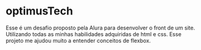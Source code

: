 # optimusTech
Esse é um desafio proposto pela Alura para desenvolver o front de um site.
Utilizando todas as minhas habilidades adquiridas de html e css.
Esse projeto me ajudou muito a entender conceitos de flexbox.
